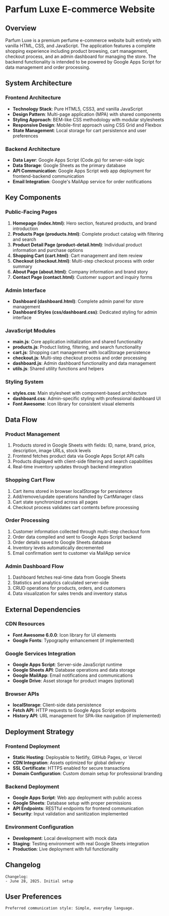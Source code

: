 # Parfum Luxe E-commerce Website

## Overview

Parfum Luxe is a premium perfume e-commerce website built entirely with vanilla HTML, CSS, and JavaScript. The application features a complete shopping experience including product browsing, cart management, checkout process, and an admin dashboard for managing the store. The backend functionality is intended to be powered by Google Apps Script for data management and order processing.

## System Architecture

### Frontend Architecture
- **Technology Stack**: Pure HTML5, CSS3, and vanilla JavaScript
- **Design Pattern**: Multi-page application (MPA) with shared components
- **Styling Approach**: BEM-like CSS methodology with modular stylesheets
- **Responsive Design**: Mobile-first approach using CSS Grid and Flexbox
- **State Management**: Local storage for cart persistence and user preferences

### Backend Architecture
- **Data Layer**: Google Apps Script (Code.gs) for server-side logic
- **Data Storage**: Google Sheets as the primary database
- **API Communication**: Google Apps Script web app deployment for frontend-backend communication
- **Email Integration**: Google's MailApp service for order notifications

## Key Components

### Public-Facing Pages
1. **Homepage (index.html)**: Hero section, featured products, and brand introduction
2. **Products Page (products.html)**: Complete product catalog with filtering and search
3. **Product Detail Page (product-detail.html)**: Individual product information and purchase options
4. **Shopping Cart (cart.html)**: Cart management and item review
5. **Checkout (checkout.html)**: Multi-step checkout process with order summary
6. **About Page (about.html)**: Company information and brand story
7. **Contact Page (contact.html)**: Customer support and inquiry forms

### Admin Interface
- **Dashboard (dashboard.html)**: Complete admin panel for store management
- **Dashboard Styles (css/dashboard.css)**: Dedicated styling for admin interface

### JavaScript Modules
- **main.js**: Core application initialization and shared functionality
- **products.js**: Product listing, filtering, and search functionality
- **cart.js**: Shopping cart management with localStorage persistence
- **checkout.js**: Multi-step checkout process and order processing
- **dashboard.js**: Admin dashboard functionality and data management
- **utils.js**: Shared utility functions and helpers

### Styling System
- **styles.css**: Main stylesheet with component-based architecture
- **dashboard.css**: Admin-specific styling with professional dashboard UI
- **Font Awesome**: Icon library for consistent visual elements

## Data Flow

### Product Management
1. Products stored in Google Sheets with fields: ID, name, brand, price, description, image URLs, stock levels
2. Frontend fetches product data via Google Apps Script API calls
3. Products displayed with client-side filtering and search capabilities
4. Real-time inventory updates through backend integration

### Shopping Cart Flow
1. Cart items stored in browser localStorage for persistence
2. Add/remove/update operations handled by CartManager class
3. Cart state synchronized across all pages
4. Checkout process validates cart contents before processing

### Order Processing
1. Customer information collected through multi-step checkout form
2. Order data compiled and sent to Google Apps Script backend
3. Order details saved to Google Sheets database
4. Inventory levels automatically decremented
5. Email confirmation sent to customer via MailApp service

### Admin Dashboard Flow
1. Dashboard fetches real-time data from Google Sheets
2. Statistics and analytics calculated server-side
3. CRUD operations for products, orders, and customers
4. Data visualization for sales trends and inventory status

## External Dependencies

### CDN Resources
- **Font Awesome 6.0.0**: Icon library for UI elements
- **Google Fonts**: Typography enhancement (if implemented)

### Google Services Integration
- **Google Apps Script**: Server-side JavaScript runtime
- **Google Sheets API**: Database operations and data storage
- **Google MailApp**: Email notifications and communications
- **Google Drive**: Asset storage for product images (optional)

### Browser APIs
- **localStorage**: Client-side data persistence
- **Fetch API**: HTTP requests to Google Apps Script endpoints
- **History API**: URL management for SPA-like navigation (if implemented)

## Deployment Strategy

### Frontend Deployment
- **Static Hosting**: Deployable to Netlify, GitHub Pages, or Vercel
- **CDN Integration**: Assets optimized for global delivery
- **SSL Certificate**: HTTPS enabled for secure transactions
- **Domain Configuration**: Custom domain setup for professional branding

### Backend Deployment
- **Google Apps Script**: Web app deployment with public access
- **Google Sheets**: Database setup with proper permissions
- **API Endpoints**: RESTful endpoints for frontend communication
- **Security**: Input validation and sanitization implemented

### Environment Configuration
- **Development**: Local development with mock data
- **Staging**: Testing environment with real Google Sheets integration
- **Production**: Live deployment with full functionality

## Changelog

```
Changelog:
- June 28, 2025. Initial setup
```

## User Preferences

```
Preferred communication style: Simple, everyday language.
```
